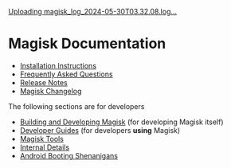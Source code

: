[Uploading magisk_log_2024-05-30T03.32.08.log…]()
# Magisk Documentation

- [Installation Instructions](install.md)
- [Frequently Asked Questions](faq.md)
- [Release Notes](releases/index.md)
- [Magisk Changelog](changes.md)

The following sections are for developers

- [Building and Developing Magisk](build.md) (for developing Magisk itself)
- [Developer Guides](guides.md) (for developers **using** Magisk)
- [Magisk Tools](tools.md)
- [Internal Details](details.md)
- [Android Booting Shenanigans](boot.md)
